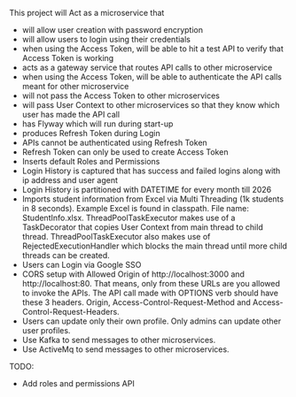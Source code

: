 This project will Act as a microservice that

* will allow user creation with password encryption
* will allow users to login using their credentials
* when using the Access Token, will be able to hit a test API to verify that Access Token is working
* acts as a gateway service that routes API calls to other microservice
* when using the Access Token, will be able to authenticate the API calls meant for other microservice
* will not pass the Access Token to other microservices
* will pass User Context to other microservices so that they know which user has made the API call
* has Flyway which will run during start-up
* produces Refresh Token during Login
* APIs cannot be authenticated using Refresh Token
* Refresh Token can only be used to create Access Token
* Inserts default Roles and Permissions
* Login History is captured that has success and failed logins along with ip address and user agent
* Login History is partitioned with DATETIME for every month till 2026
* Imports student information from Excel via Multi Threading (1k students in 8 seconds). Example Excel is found
  in classpath. File name: StudentInfo.xlsx. ThreadPoolTaskExecutor makes use of a TaskDecorator that copies
  User Context from main thread to child thread. ThreadPoolTaskExecutor also makes use of RejectedExecutionHandler
  which blocks the main thread until more child threads can be created.
* Users can Login via Google SSO
* CORS setup with Allowed Origin of http://localhost:3000 and http://localhost:80. That means, only from
  these URLs are you allowed to invoke the APIs. The API call made with OPTIONS verb should have these 3 headers.
  Origin, Access-Control-Request-Method and Access-Control-Request-Headers.
* Users can update only their own profile. Only admins can update other user profiles.
* Use Kafka to send messages to other microservices.
* Use ActiveMq to send messages to other microservices.

TODO:

* Add roles and permissions API
